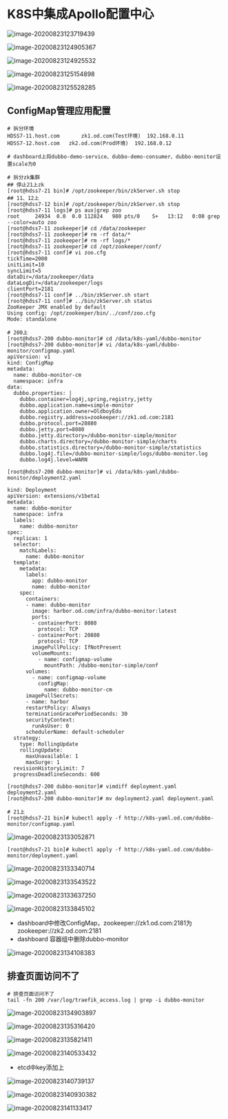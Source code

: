 # K8S中集成Apollo配置中心

![image-20200823123719439](/Users/dingyuanjie/Documents/study/github/woodyprogram/img/image-20200823123719439.png)

![image-20200823124905367](/Users/dingyuanjie/Documents/study/github/woodyprogram/img/image-20200823124905367.png)

![image-20200823124925532](/Users/dingyuanjie/Documents/study/github/woodyprogram/img/image-20200823124925532.png)

![image-20200823125154898](/Users/dingyuanjie/Documents/study/github/woodyprogram/img/image-20200823125154898.png)

![image-20200823125528285](/Users/dingyuanjie/Documents/study/github/woodyprogram/img/image-20200823125528285.png)



## ConfigMap管理应用配置

```shell
# 拆分环境
HDSS7-11.host.com		zk1.od.com(Test环境) 	192.168.0.11
HDSS7-12.host.com   zk2.od.com(Prod环境)  192.168.0.12

# dashboard上将dubbo-demo-service、dubbo-demo-consumer、dubbo-monitor设置scale为0

# 拆分zk集群
## 停止21上zk
[root@hdss7-21 bin]# /opt/zookeeper/bin/zkServer.sh stop
## 11、12上
[root@hdss7-12 bin]# /opt/zookeeper/bin/zkServer.sh stop
[root@hdss7-11 logs]# ps aux|grep zoo
root     24934  0.0  0.0 112824   980 pts/0    S+   13:12   0:00 grep --color=auto zoo
[root@hdss7-11 zookeeper]# cd /data/zookeeper
[root@hdss7-11 zookeeper]# rm -rf data/*
[root@hdss7-11 zookeeper]# rm -rf logs/*
[root@hdss7-11 zookeeper]# cd /opt/zookeeper/conf/
[root@hdss7-11 conf]# vi zoo.cfg
tickTime=2000
initLimit=10
syncLimit=5
dataDir=/data/zookeeper/data
dataLogDir=/data/zookeeper/logs
clientPort=2181
[root@hdss7-11 conf]# ../bin/zkServer.sh start
[root@hdss7-11 conf]# ../bin/zkServer.sh status
ZooKeeper JMX enabled by default
Using config: /opt/zookeeper/bin/../conf/zoo.cfg
Mode: standalone

# 200上
[root@hdss7-200 dubbo-monitor]# cd /data/k8s-yaml/dubbo-monitor
[root@hdss7-200 dubbo-monitor]# vi /data/k8s-yaml/dubbo-monitor/configmap.yaml
apiVersion: v1
kind: ConfigMap
metadata:
  name: dubbo-monitor-cm
  namespace: infra
data:
  dubbo.properties: |
    dubbo.container=log4j,spring,registry,jetty
    dubbo.application.name=simple-monitor
    dubbo.application.owner=OldboyEdu
    dubbo.registry.address=zookeeper://zk1.od.com:2181
    dubbo.protocol.port=20880
    dubbo.jetty.port=8080
    dubbo.jetty.directory=/dubbo-monitor-simple/monitor
    dubbo.charts.directory=/dubbo-monitor-simple/charts
    dubbo.statistics.directory=/dubbo-monitor-simple/statistics
    dubbo.log4j.file=/dubbo-monitor-simple/logs/dubbo-monitor.log
    dubbo.log4j.level=WARN
    
[root@hdss7-200 dubbo-monitor]# vi /data/k8s-yaml/dubbo-monitor/deployment2.yaml    

kind: Deployment
apiVersion: extensions/v1beta1
metadata:
  name: dubbo-monitor
  namespace: infra
  labels: 
    name: dubbo-monitor
spec:
  replicas: 1
  selector:
    matchLabels: 
      name: dubbo-monitor
  template:
    metadata:
      labels: 
        app: dubbo-monitor
        name: dubbo-monitor
    spec:
      containers:
      - name: dubbo-monitor
        image: harbor.od.com/infra/dubbo-monitor:latest
        ports:
        - containerPort: 8080
          protocol: TCP
        - containerPort: 20880
          protocol: TCP
        imagePullPolicy: IfNotPresent
        volumeMounts:
          - name: configmap-volume
            mountPath: /dubbo-monitor-simple/conf
      volumes:
        - name: configmap-volume
          configMap:
            name: dubbo-monitor-cm
      imagePullSecrets:
      - name: harbor
      restartPolicy: Always
      terminationGracePeriodSeconds: 30
      securityContext: 
        runAsUser: 0
      schedulerName: default-scheduler
  strategy:
    type: RollingUpdate
    rollingUpdate: 
      maxUnavailable: 1
      maxSurge: 1
  revisionHistoryLimit: 7
  progressDeadlineSeconds: 600

[root@hdss7-200 dubbo-monitor]# vimdiff deployment.yaml deployment2.yaml
[root@hdss7-200 dubbo-monitor]# mv deployment2.yaml deployment.yaml

# 21上
[root@hdss7-21 bin]# kubectl apply -f http://k8s-yaml.od.com/dubbo-monitor/configmap.yaml
```

![image-20200823133052871](/Users/dingyuanjie/Documents/study/github/woodyprogram/img/image-20200823133052871.png)

```shell
[root@hdss7-21 bin]# kubectl apply -f http://k8s-yaml.od.com/dubbo-monitor/deployment.yaml
```

![image-20200823133340714](/Users/dingyuanjie/Documents/study/github/woodyprogram/img/image-20200823133340714.png)

![image-20200823133543522](/Users/dingyuanjie/Documents/study/github/woodyprogram/img/image-20200823133543522.png)

![image-20200823133637250](/Users/dingyuanjie/Documents/study/github/woodyprogram/img/image-20200823133637250.png)

![image-20200823133845102](/Users/dingyuanjie/Documents/study/github/woodyprogram/img/image-20200823133845102.png)

* dashboard中修改ConfigMap，zookeeper://zk1.od.com:2181为zookeeper://zk2.od.com:2181
* dashboard 容器组中删除dubbo-monitor

![image-20200823134108383](/Users/dingyuanjie/Documents/study/github/woodyprogram/img/image-20200823134108383.png)

## 排查页面访问不了

```shell
# 排查页面访问不了
tail -fn 200 /var/log/traefik_access.log | grep -i dubbo-monitor
```

![image-20200823134903897](/Users/dingyuanjie/Documents/study/github/woodyprogram/img/image-20200823134903897.png)

![image-20200823135316420](/Users/dingyuanjie/Documents/study/github/woodyprogram/img/image-20200823135316420.png)

![image-20200823135821411](/Users/dingyuanjie/Documents/study/github/woodyprogram/img/image-20200823135821411.png)

![image-20200823140533432](/Users/dingyuanjie/Documents/study/github/woodyprogram/img/image-20200823140533432.png)

* etcd中key添加上

![image-20200823140739137](/Users/dingyuanjie/Documents/study/github/woodyprogram/img/image-20200823140739137.png)

![image-20200823140930382](/Users/dingyuanjie/Documents/study/github/woodyprogram/img/image-20200823140930382.png)

![image-20200823141133417](/Users/dingyuanjie/Documents/study/github/woodyprogram/img/image-20200823141133417.png)

